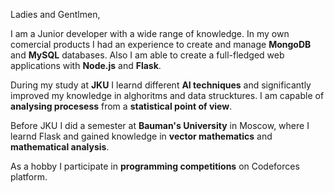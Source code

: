 Ladies and Gentlmen,

I am a Junior developer with a wide range of knowledge. In my own comercial products I had an experience to create and manage **MongoDB** and **MySQL** databases. Also I am able to create a full-fledged web applications with **Node.js** and **Flask**. 

During my study at **JKU** I learnd different **AI techniques** and significantly improved my knowledge in alghoritms and data strucktures. I am capable of **analysing procesess** from a **statistical point of view**.

Before JKU I did a semester at **Bauman's University** in Moscow, where I learnd Flask and gained knowledge in **vector mathematics** and **mathematical analysis**.

As a hobby I participate in **programming competitions** on Codeforces platform.
